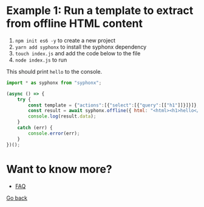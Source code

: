 # Example 1: Run a template to extract from offline HTML content

1. `npm init es6 -y` to create a new project
2. `yarn add syphonx` to install the syphonx dependency
3. `touch index.js` and add the code below to the file
4. `node index.js` to run

This should print `hello` to the console.

```js
import * as syphonx from "syphonx";

(async () => {
    try {
        const template = {"actions":[{"select":[{"query":[["h1"]]}]}]};
        const result = await syphonx.offline({ html: "<html><h1>hello</h1></html>", ...template });
        console.log(result.data);
    }
    catch (err) {
        console.error(err);
    }
})();
```

# Want to know more?
* [FAQ](faq.md)

[Go back](../README.md)